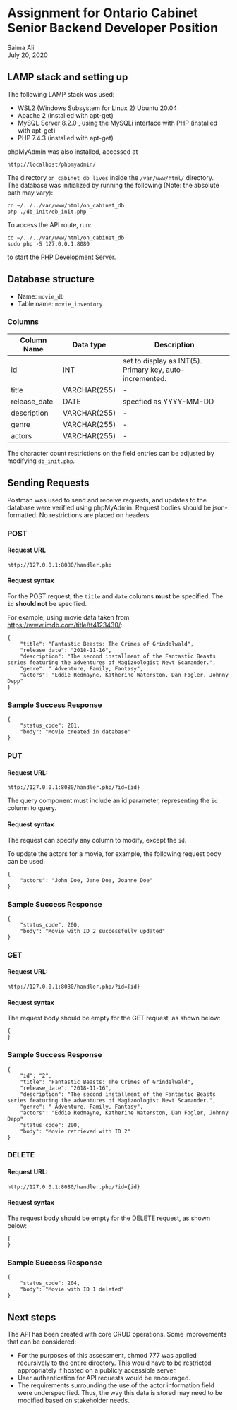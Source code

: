 # Assignment for Ontario Cabinet Senior Backend Developer Position
Saima Ali  
July 20, 2020

## LAMP stack and setting up

The following LAMP stack was used:

+ WSL2 (Windows Subsystem for Linux 2) Ubuntu 20.04
+ Apache 2 (installed with apt-get)
+ MySQL Server 8.2.0 , using the MySQLi interface with PHP (installed with apt-get)
+ PHP 7.4.3 (installed with apt-get)

phpMyAdmin was also installed, accessed at 

```
http://localhost/phpmyadmin/
```

The directory ```on_cabinet_db lives``` inside the ```/var/www/html/``` directory.  
The database was initialized by running the following (Note: the absolute path may vary):

```
cd ~/../../var/www/html/on_cabinet_db
php ./db_init/db_init.php
```

To access the API route, run:

```
cd ~/../../var/www/html/on_cabinet_db
sudo php -S 127.0.0.1:8080
```

to start the PHP Development Server.

## Database structure
+ Name: ```movie_db```
+ Table name: ```movie_inventory```

### Columns

| Column Name | Data type | Description |
|---|---|---|
| id | INT | set to display as INT(5). Primary key, auto-incremented. |
| title | VARCHAR(255) | - |
| release_date | DATE | specfied as YYYY-MM-DD |
| description | VARCHAR(255) | - |
| genre | VARCHAR(255) | - |
| actors | VARCHAR(255) | - |  

The character count restrictions on the field entries can be adjusted by modifying ```db_init.php```.

## Sending Requests 
Postman was used to send and receive requests, and updates to the database were verified using
phpMyAdmin.
Request bodies should be json-formatted. No restrictions are placed on headers.

### POST 

#### Request URL
```
http://127.0.0.1:8080/handler.php
```
#### Request syntax
For the POST request, the ```title``` and ```date``` columns **must** be specified. The ```id``` **should not** be specified.

For example, using movie data taken from https://www.imdb.com/title/tt4123430/:
```
{
    "title": "Fantastic Beasts: The Crimes of Grindelwald",
    "release_date": "2018-11-16",
    "description": "The second installment of the Fantastic Beasts series featuring the adventures of Magizoologist Newt Scamander.",
    "genre": " Adventure, Family, Fantasy",
    "actors": "Eddie Redmayne, Katherine Waterston, Dan Fogler, Johnny Depp"
}
```
### Sample Success Response
```
{
    "status_code": 201,
    "body": "Movie created in database"
}
```
### PUT

#### Request URL:
```
http://127.0.0.1:8080/handler.php/?id={id}
```
The query component must include an id parameter, representing the ```id``` column to query.

#### Request syntax
The request can specify any column to modify, except the ```id```.

To update the actors for a movie, for example, the following request body can be used:
```
{
    "actors": "John Doe, Jane Doe, Joanne Doe"
}
```

### Sample Success Response
```
{
    "status_code": 200,
    "body": "Movie with ID 2 successfully updated"
}
```
### GET

#### Request URL:
```
http://127.0.0.1:8080/handler.php/?id={id}
```
#### Request syntax

The request body should be empty for the GET request, as shown below:
```
{
}
```
### Sample Success Response
```
{
    "id": "2",
    "title": "Fantastic Beasts: The Crimes of Grindelwald",
    "release_date": "2018-11-16",
    "description": "The second installment of the Fantastic Beasts series featuring the adventures of Magizoologist Newt Scamander.",
    "genre": " Adventure, Family, Fantasy",
    "actors": "Eddie Redmayne, Katherine Waterston, Dan Fogler, Johnny Depp"
    "status_code": 200,
    "body": "Movie retrieved with ID 2"
}
```

### DELETE
#### Request URL:
```
http://127.0.0.1:8080/handler.php/?id={id}
```
#### Request syntax

The request body should be empty for the DELETE request, as shown below:
```
{
}
```

### Sample Success Response
```
{
    "status_code": 204,
    "body": "Movie with ID 1 deleted"
}
```
## Next steps
The API has been created with core CRUD operations. Some improvements that can be considered:
+ For the purposes of this assessment, chmod 777 was applied recursively to the entire directory. This would have to be restricted appropriately if hosted on a publicly accessible server.
+ User authentication for API requests would be encouraged.
+ The requirements surrounding the use of the actor information field were underspecified. Thus, the way this data is stored may need to be modified based on stakeholder needs.